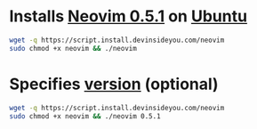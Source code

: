 # Installs [Neovim 0.5.1](https://neovim.io/) on [Ubuntu](https://www.ubuntu.com/)

```bash
wget -q https://script.install.devinsideyou.com/neovim
sudo chmod +x neovim && ./neovim
```

# Specifies [version](https://github.com/neovim/neovim/releases) (optional)

```bash
wget -q https://script.install.devinsideyou.com/neovim
sudo chmod +x neovim && ./neovim 0.5.1
```
